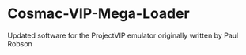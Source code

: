 # Cosmac-VIP-Mega-Loader
Updated software for the ProjectVIP emulator originally written by Paul Robson
